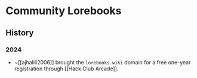 # Community Lorebooks

## History

### 2024

- ~[[ajhalili2006]] brought the `lorebooks.wiki` domain for a free one-year registration through [[Hack Club Arcade]].
